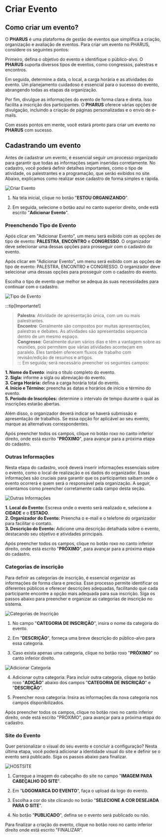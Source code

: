 # Criar Evento
## Como criar um evento?

O **PHARUS** é uma plataforma de gestão de eventos que simplifica a criação, organização e avaliação de eventos. Para criar um evento no PHARUS, considere os seguintes pontos:

Primeiro, defina o objetivo do evento e identifique o público-alvo. O **PHARUS** suporta diversos tipos de eventos, como congressos, palestras e encontros.

Em seguida, determine a data, o local, a carga horária e as atividades do evento. Um planejamento cuidadoso é essencial para o sucesso do evento, abrangendo todas as etapas da organização.

Por fim, divulgue as informações do evento de forma clara e direta. Isso facilita a inscrição dos participantes. O **PHARUS** oferece várias opções de divulgação, incluindo a criação de páginas personalizadas e o envio de e-mails.

Com esses pontos em mente, você estará pronto para criar um evento no **PHARUS** com sucesso.

## Cadastrando um evento

Antes de cadastrar um evento, é essencial seguir um processo organizado para garantir que todas as informações sejam inseridas corretamente. No cadastro, você poderá definir detalhes importantes, como o tipo de atividade, os palestrantes e a programação, que serão exibidos no site. Abaixo, explicamos como realizar esse cadastro de forma simples e rápida.

![Criar Evento](../images/criar_evento.gif)

1. Na tela inicial, clique no botão "**ESTOU ORGANIZANDO**".  

2. Em seguida, selecione o botão azul no canto superior direito, onde está escrito "**Adicionar Evento**".

### Preenchendo Tipo de Evento

Após clicar em "Adicionar Evento", um menu será exibido com as opções de tipo de evento: **PALESTRA**, **ENCONTRO** e **CONGRESSO**. O organizador deve selecionar uma dessas opções para prosseguir com o cadastro do evento.

Após clicar em "Adicionar Evento", um menu será exibido com as opções de tipo de evento: PALESTRA, ENCONTRO e CONGRESSO. O organizador deve selecionar uma dessas opções para prosseguir com o cadastro do evento.

Escolha o tipo de evento que melhor se adequa às suas necessidades para continuar com o cadastro.

![Tipo de Evento](../images/criar_evento2.gif)

:::tip[Importante!]

>**Palestra**: Atividade de apresentação única, com um ou mais palestrantes.  
>**Encontro**: Geralmente são compostos por muitas apresentações, palestras e debates. As atividades são apresentadas sequencia dentro de um mesmo espaço.  
>**Congresso**: Geralmente duram vários dias e têm a vantagem sobre as reuniões, pois permitem que várias atividades aconteçam em paralelo. Eles também oferecem fluxos de trabalho com revisão/edição de resumos e artigos.  
:::
Em seguida, será necessário preencher os seguintes campos:

**1. Nome do Evento**: insira o título completo do evento.                                                                                                                   
**2. Sigla:** informe a sigla ou abreviação do evento.                                                                                                             
**3. Carga Horária:** defina a carga horária total do evento.                                                                                                           
**4. Início e Término:** preencha as datas e horários de início e término do evento.                                                                                     
**5. Período de Inscrições:** determine o intervalo de tempo durante o qual as inscrições estarão abertas.                                                                               

Além disso, o organizador deverá indicar se haverá submissão e apresentação de trabalhos. Se essa opção for aplicável ao seu evento, marque as alternativas correspondentes.

Após preencher todos os campos, clique no botão roxo no canto inferior direito, onde está escrito "**PRÓXIMO**", para avançar para a próxima etapa do cadastro.

### Outras Informações
Nesta etapa do cadastro, você deverá inserir informações essenciais sobre o evento, como o local de realização e os dados do organizador. Essas informações são cruciais para garantir que os participantes saibam onde o evento ocorrerá e quem será o responsável pela organização. A seguir, orientamos como preencher corretamente cada campo desta seção.

![Outras Informações](../images/criar_evento3.gif)

**1. Local do Evento:** Escreva onde o evento será realizado e, selecione a **CIDADE** e o **ESTADO**.                                                                                    
**2. Organizador do Evento:** Preencha o e-mail e o telefone do organizador para facilitar o contato.                                                                     
**3. Descrição do Evento:** Adicione uma descrição detalhada sobre o evento, destacando seu objetivo e atividades principais.

Após preencher todos os campos, clique no botão roxo no canto inferior direito, onde está escrito "**PRÓXIMO**", para avançar para a próxima etapa do cadastro.

### Categorias de inscrição

Para definir as categorias de inscrição, é essencial organizar as informações de forma clara e precisa. Esse processo permite identificar os diferentes públicos e oferecer descrições adequadas, facilitando que cada participante encontre a opção mais adequada para sua inscrição. Siga os passos abaixo para preencher e organizar as categorias de inscrição no sistema.


![Categorias de Inscrição](../images/criar_evento4.gif)

1. No campo "**CATEGORIA DE INSCRIÇÃO**", insira o nome da categoria do evento.

2. Em "**DESCRIÇÃO**", forneça uma breve descrição do público-alvo para essa categoria.

3. Caso exista apenas uma categoria, clique no botão roxo "**PRÓXIMO**" no canto inferior direito.

![Adicionar Categoria](../images/criar_evento5.gif)

4. Adicionar outra categoria: Para incluir outra categoria, clique no botão roxo "**ADIÇÃO**" abaixo dos campos "**CATEGORIA DE INSCRIÇÃO**" e "**DESCRIÇÃO**".

5. Preencher nova categoria: Insira as informações da nova categoria nos campos disponibilizados.

Após preencher todos os campos, clique no botão roxo no canto inferior direito, onde está escrito "PRÓXIMO", para avançar para a próxima etapa do cadastro.


### Site do Evento

Quer personalizar o visual do seu evento e concluir a configuração? Nesta última etapa, você poderá adicionar a identidade visual do site e definir se o evento será publicado. Siga os passos abaixo para finalizar.

![HOSTSITE](../images/criar_evento6.gif)

1. Carregue a imagem do cabeçalho do site no campo "**IMAGEM PARA CABEÇALHO DO SITE**".

2. Em "**LOGOMARCA DO EVENTO**", faça o upload da logo do evento.

3. Escolha a cor do site clicando no botão "**SELECIONE A COR DESEJADA PARA O SITE**".

4. No botão "**PUBLICADO**", defina se o evento será publicado ou não.

Para finalizar a criação do evento, clique no botão roxo no canto inferior direito onde está escrito "FINALIZAR".